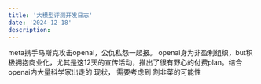 ```yaml
---
title: '大模型评测开发日志'
date: '2024-12-18'
description:
---
```


meta携手马斯克攻击openai，公仇私怨一起报。 openai身为非盈利组织，but积极拥抱商业化，尤其是这12天的宣传活动，推出了很有野心的付费plan。结合openai内大量科学家出走的 现状， 需要考虑到 割韭菜的可能性
